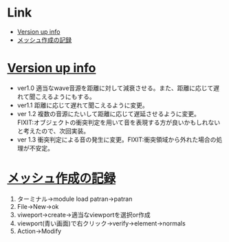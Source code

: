 # Link
+ [Version up info](#Version-up-info)
+ [メッシュ作成の記録](#メッシュ作成の記録)

# <u>Version up info</u>
+ ver1.0
適当なwave音源を距離に対して減衰させる。また、距離に応じて遅れて聞こえるようにもする。
+ ver1.1
距離に応じて遅れて聞こえるように変更。
+ ver 1.2
複数の音源にたいして距離に応じて遅延させるように変更。  
FIXIT:オブジェクトの衝突判定を用いて音を表現する方が良いかもしれないと考えたので、次回実装。
+ ver 1.3
衝突判定による音の発生に変更。FIXIT:衝突領域から外れた場合の処理が不安定。


# <u>メッシュ作成の記録</u>
1. ターミナル->module load patran->patran
1. File->New->ok
1. viweport->create->適当なviewportを選択or作成
1. viewport(青い画面)で右クリック->verify->element->normals
1. Action->Modify

